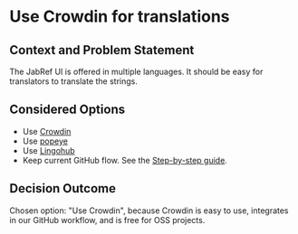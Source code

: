 # Use Crowdin for translations

## Context and Problem Statement

The JabRef UI is offered in multiple languages. It should be easy for translators to translate the strings.

## Considered Options

* Use [Crowdin](http://crowdin.com/)
* Use [popeye](https://github.com/JabRef/popeye)
* Use [Lingohub](https://lingohub.com/)
* Keep current GitHub flow. See the [Step-by-step guide](https://docs.jabref.org/faq/how-to-translate-the-ui).

## Decision Outcome

Chosen option: "Use Crowdin", because Crowdin is easy to use, integrates in our GitHub workflow, and is free for OSS projects.
